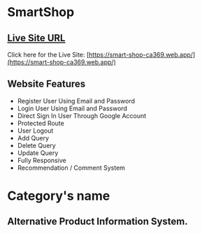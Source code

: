 # SmartShop

## [ Live Site URL](https://smart-shop-ca369.web.app/)

Click here for the Live Site: [https://smart-shop-ca369.web.app/](https://smart-shop-ca369.web.app/)

## Website Features

- Register User Using Email and Password
- Login User Using Email and Password
- Direct Sign In User Through Google Account
- Protected Route
- User Logout
- Add Query
- Delete Query
- Update Query
- Fully Responsive
- Recommendation / Comment System

# Category's name

## Alternative Product Information System.
